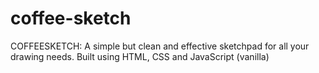 # coffee-sketch
COFFEESKETCH: A simple but clean and effective sketchpad for all your drawing needs. Built using HTML, CSS and JavaScript (vanilla)

